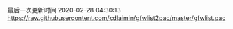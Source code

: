 最后一次更新时间 2020-02-28 04:30:13
https://raw.githubusercontent.com/cdlaimin/gfwlist2pac/master/gfwlist.pac

